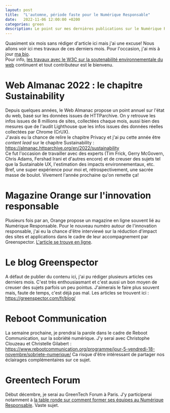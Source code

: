 ```yaml
---
layout: post
title:  "L'automne, période faste pour le Numérique Responsable"
date:   2022-11-06 12:00:00 +0200
categories: green
description: Le point sur mes dernières publications sur le Numérique Responsable
---
```


Quasiment six mois sans rédiger d'article ici mais j'ai une excuse! Nous allons voir ici mes travaux de ces derniers mois. Pour l'occasion, j'ai mis à jour [ma bio](https://ldevernay.github.io/about/).  
Pour info, [les travaux avec le W3C sur la soutenabilité environnementale du web](https://www.w3.org/community/sustyweb/) continuent et tout contributeur est le bienvenu. 

# Web Almanac 2022 : le chapitre Sustainability 
Depuis quelques années, le Web Almanac propose un point annuel sur l'état du web, basé sur les données issues de HTTParchive. On y retrouve les infos issues de 8 millions de sites, collectées chaque mois, aussi bien des mesures que de l'audit Lighthouse que les infos issues des données réelles collectées par Chrome (CrUX).  
J'avais eu la chance de relire le chapitre Privacy et j'ai pu cette année être *content lead* sur le chapitre Sustainability : https://almanac.httparchive.org/en/2022/sustainability  
Ce fut l'occasion de travailler avec des experts (Tim Frick, Gerry McGovern, Chris Adams, Fershad Irani et d'autres encore) et de creuser des sujets tel que la Sustainable UX, l'estimation des impacts environnementaux, etc. Bref, une super expérience pour moi et, rétrospectivement, une sacrée masse de boulot. Vivement l'année prochaine qu'on remette ça!

# Magazine Orange sur l'innovation responsable
Plusieurs fois par an, Orange propose un magazine en ligne souvent lié au Numérique Responsable. Pour le nouveau numéro autour de l'innovation responsable, j'ai eu la chance d'être interviewé sur la réduction d'impact des sites et applications dans le cadre de leur accompagnement par Greenspector. [L'article se trouve en ligne](https://www.orange.com/fr/magazines/innovation/crise-de-confiance-defi-ecologique-et-si-l-innovation-etait-une-solution/comment-concevoir-des-sites-et-applications-moins-energivores-un-expert-repond).

# Le blog Greenspector
A défaut de publier du contenu ici, j'ai pu rédiger plusieurs articles ces derniers mois. C'est très enthousiasmant et c'est aussi un bon moyen de creuser des sujets parfois un peu pointus. J'aimerais le faire plus souvent mais, faute de temps, c'est déjà pas mal. Les articles se trouvent ici : https://greenspector.com/fr/blog/ 

# Reboot Communication 
La semaine prochaine, je prendrai la parole dans le cadre de Reboot Communication, sur la sobriété numérique. J'y serai avec Christophe Clouzeau et Christelle Gilabert : https://www.rebootcommunication.org/programme/jour-5-vendredi-18-novembre/sobriete-numerique/ 
Ca risque d'être intéressant de partager nos éclairages complémentaires sur ce sujet. 

# Greentech Forum
Début décembre, je serai au GreenTech Forum à Paris. J'y participerai notamment à [la table ronde sur comment former ses équipes au Numérique Responsable](https://www.greentech-forum.com/programme/conferences). Vaste sujet. 